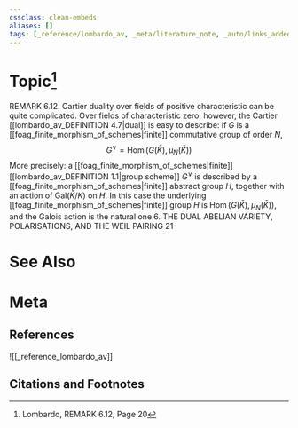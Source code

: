 ```yaml
---
cssclass: clean-embeds
aliases: []
tags: [_reference/lombardo_av, _meta/literature_note, _auto/links_added, _meta/TODO/change_title, _meta/remark]
---
```

# Topic[^1]
REMARK 6.12. Cartier duality over fields of positive characteristic can be quite complicated. Over fields of characteristic zero, however, the Cartier [[lombardo_av_DEFINITION 4.7|dual]] is easy to describe: if $G$ is a [[foag_finite_morphism_of_schemes|finite]] commutative group of order $N$,
$$
G^{\vee}=\operatorname{Hom}\left(G(\bar{K}), \mu_{N}(\bar{K})\right)
$$
More precisely: a [[foag_finite_morphism_of_schemes|finite]] [[lombardo_av_DEFINITION 1.1|group scheme]] $G^{\vee}$ is described by a [[foag_finite_morphism_of_schemes|finite]] abstract group $H$, together with an action of $\mathrm{Gal}(\bar{K} / K)$ on $H$. In this case the underlying [[foag_finite_morphism_of_schemes|finite]] group $H$ is $\operatorname{Hom}\left(G(\bar{K}), \mu_{N}(\bar{K})\right)$, and the Galois action is the natural one.6. THE DUAL ABELIAN VARIETY, POLARISATIONS, AND THE WEIL PAIRING
21

# See Also

# Meta
## References
![[_reference_lombardo_av]]

## Citations and Footnotes
[^1]: Lombardo, REMARK 6.12, Page 20
